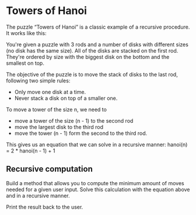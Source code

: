 # Towers of Hanoi
The puzzle “Towers of Hanoi” is a classic example of a recursive procedure. It works like this:

You're given a puzzle with 3 rods and a number of disks with different sizes (no disk has the same size). All of the disks are stacked on the first rod. They're ordered by size with the biggest disk on the bottom and the smallest on top.

The objective of the puzzle is to move the stack of disks to the last rod, following two simple rules:
* Only move one disk at a time.
* Never stack a disk on top of a smaller one.

To move a tower of the size n, we need to 
* move a tower of the size (n - 1) to the second rod
* move the largest disk to the third rod
* move the tower (n - 1) form the second to the third rod.
 
This gives us an equation that we can solve in a recursive manner:
hanoi(n) = 2 * hanoi(n - 1) + 1

## Recursive computation
Build a method that allows you to compute the minimum amount of moves needed for a given user input. Solve this calculation with the equation above and in a recursive manner.

Print the result back to the user.